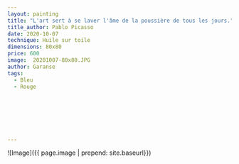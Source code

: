 ```yaml
---
layout: painting
title: "L'art sert à se laver l'âme de la poussière de tous les jours." 
title_author: Pablo Picasso                                         
date: 2020-10-07
technique: Huile sur toile 
dimensions: 80x80
price: 600
image:  20201007-80x80.JPG
author: Garanse
tags:
  - Bleu
  - Rouge
  
  
  
  
  
  
  
---
```

![Image]({{ page.image | prepend: site.baseurl}})

